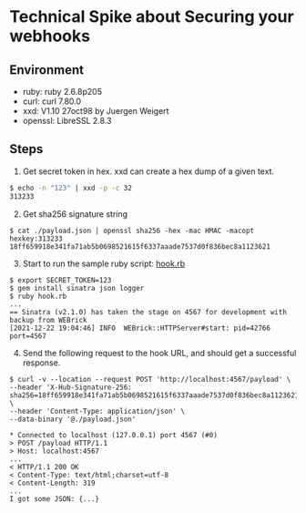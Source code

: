 # Technical Spike about Securing your webhooks

## Environment
- ruby: ruby 2.6.8p205
- curl: curl 7.80.0
- xxd: V1.10 27oct98 by Juergen Weigert
- openssl: LibreSSL 2.8.3

## Steps

1. Get secret token in hex. xxd can create a hex dump of a given text.
```bash
$ echo -n "123" | xxd -p -c 32
313233
```

2. Get sha256 signature string
```
$ cat ./payload.json | openssl sha256 -hex -mac HMAC -macopt hexkey:313233
18ff659918e341fa71ab5b0698521615f6337aaade7537d0f836bec8a1123621
```

3. Start to run the sample ruby script: [hook.rb](./hook.rb)
```
$ export SECRET_TOKEN=123
$ gem install sinatra json logger
$ ruby hook.rb
...
== Sinatra (v2.1.0) has taken the stage on 4567 for development with backup from WEBrick
[2021-12-22 19:04:46] INFO  WEBrick::HTTPServer#start: pid=42766 port=4567
```

4. Send the following request to the hook URL, and should get a successful response.
```
$ curl -v --location --request POST 'http://localhost:4567/payload' \
--header 'X-Hub-Signature-256: sha256=18ff659918e341fa71ab5b0698521615f6337aaade7537d0f836bec8a1123621' \
--header 'Content-Type: application/json' \
--data-binary '@./payload.json'

* Connected to localhost (127.0.0.1) port 4567 (#0)
> POST /payload HTTP/1.1
> Host: localhost:4567
...
< HTTP/1.1 200 OK
< Content-Type: text/html;charset=utf-8
< Content-Length: 319
...
I got some JSON: {...}
```
